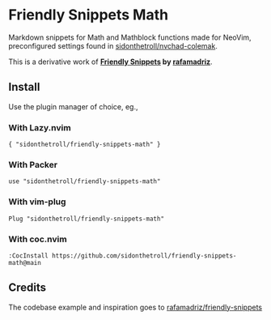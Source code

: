 # Friendly Snippets Math
Markdown snippets for Math and Mathblock functions made for NeoVim, preconfigured settings found in [sidonthetroll/nvchad-colemak](https://github.com/sidonthetroll/nvchad-colemak). 

This is a derivative work of **[Friendly Snippets](https://github.com/rafamadriz/friendly-snippets) by [rafamadriz](https://githu.com/rafamadriz/friendly-snippets)**. 

## Install
Use the plugin manager of choice, eg., 

### With Lazy.nvim
`{ "sidonthetroll/friendly-snippets-math" }`

### With Packer
`use "sidonthetroll/friendly-snippets-math"` 

### With vim-plug
`Plug "sidonthetroll/friendly-snippets-math"`

### With coc.nvim
`:CocInstall https://github.com/sidonthetroll/friendly-snippets-math@main`

## Credits
The codebase example and inspiration goes to [rafamadriz/friendly-snippets](https://github.com/rafamadriz/friendly-snippets) 
